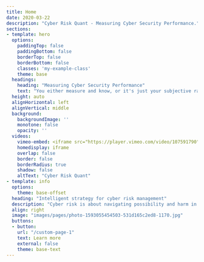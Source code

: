 ```yaml
---
title: Home
date: 2020-03-22
description: "Cyber Risk Quant - Measuring Cyber Security Performance."
sections:
- template: hero
  options:
    paddingTop: false
    paddingBottom: false
    borderTop: false
    borderBottom: false
    classes: 'my-example-class'
    theme: base
  headings:
    heading: "Measuring Cyber Security Performance" 
    text: "You either measure and know, or it's just your subjective rating."
  height: auto
  alignHorizontal: left
  alignVertical: middle
  background:
    backgroundImage: ''
    monotone: false
    opacity: ''
  videos:
    vimeo-embed: <iframe src="https://player.vimeo.com/video/107591790" webkitallowfullscreen mozallowfullscreen allowfullscreen></iframe>
    homedisplay: iframe
    overlap: false
    border: false
    borderRadius: true
    shadow: false
    altText: "Cyber Risk Quant"
- template: info
  options:
    theme: base-offset
  heading: "Intelligent strategy for cyber risk management"
  description: "Cyber risk is about navigating possibility and harm in the complex world of networked technology. Knowing what to do in which circumstances, deciding when and how to spend budget on prevention, and when to accept risks without mitigation are strategic questions."
  align: right
  image: "images/pages/photo-1593055454503-531d165c2ed8-1170.jpg"
  buttons:
  - button: 
    url: "/custom-page-1"
    text: Learn more 
    external: false
    theme: base-text
---
```

